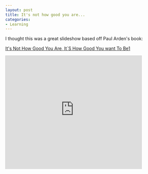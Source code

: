 ```yaml
---
layout: post
title: It's not how good you are...
categories:
- Learning
---
```



I thought this was a great slideshow based off Paul Arden's book:

[It's Not How Good You Are, It´S How Good You want To Be1](http://www.slideshare.net/ppferreira/its-not-how-good-you-are-its-how-good-youwant-to-be1 "It´S Not How Good You Are, It´S How Good Youwant To Be1")

<iframe src="http://www.slideshare.net/slideshow/embed_code/482145" width="427" height="356" frameborder="0" marginwidth="0" marginheight="0" scrolling="no" style="border:1px solid #CCC;border-width:1px 1px 0;margin-bottom:5px" allowfullscreen> </iframe>
